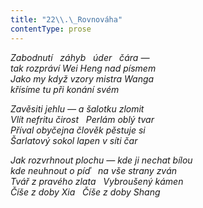 ```yaml
---
title: "22\\.\_Rovnováha"
contentType: prose
---
```


<section>

_Zabodnutí   záhyb   úder   čára —  
tak rozpráví Wei Heng nad písmem  
Jako my když vzory mistra Wanga  
křísíme tu při konání svém_

</section>

<section>

_Zavěsiti jehlu — a šalotku zlomit  
Vlít nefritu čirost   Perlám oblý tvar  
Příval obyčejna člověk pěstuje si  
Šarlatový sokol lapen v síti čar_

</section>

<section>

_Jak rozvrhnout plochu — kde ji nechat bílou  
kde neuhnout o píď   na vše strany zván  
Tvář z pravého zlata   Vybroušený kámen  
Číše z doby Xia   Číše z doby Shang_

</section>
